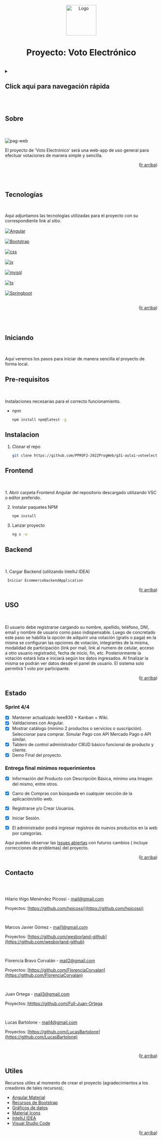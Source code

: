 <a name="inicio"></a>
<br>
<div align="center">
    <img src="z - Proyecto 2021 - Voto/img/logos/logotipo_Mesa de trabajo 1.png" alt="Logo" width="100" height="100">
  </a>

## <h1 align="center">Proyecto: Voto Electrónico</h1>
  <br>

 
  
</div>



<!-- Contenido -->
<details>
<summary><h2>Click aqui para navegación rápida</h2></summary>
  <ol>
    <li>
      <a href="#sobre">Sobre el proyecto</a>
      <ul>
        <li><a href="#tecnologías">Tecnologias utilizadas en el proyecto</a></li>
      </ul>
    </li>
    <li>
      <a href="#iniciando">Iniciando el proyecto</a>
      <ul>
        <li><a href="#pre-requisitos">Pre-requisitos</a></li>
        <li><a href="#instalacion">Instalación</a></li>
      </ul>
    </li>
    <li><a href="#uso">Uso</a></li>
    <li><a href="#estado">Estado actual</a></li>
    <li><a href="#contacto">Contacto</a></li>
    <li><a href="#utiles">Material útil</a></li>
  </ol>
</details>

<br>
<br>

<!-- SOBRE -->
## Sobre
<br>
<br />
<img src="http://imgfz.com/i/WuMNfDm.png" alt="pag-web" border="0">
<br />

El proyecto de 'Voto Electrónico' será una web-app de uso general para efectuar votaciones de manera simple y sencilla.



<p align="right">(<a href="#inicio">Ir arriba</a>)</p>

<br>
<br>

## Tecnologías
<br>

Aqui adjuntamos las tecnologías utilizadas para el proyecto con su correspondiente link al sitio.
 <br>
 <br>
 [![Angular][Angular.io]][Angular-url] 
 <br>
 <br>
 [![Bootstrap][Bootstrap.com]][Bootstrap-url] 
 <br>
 <br>
 [![css][css.com]][css-url] 
 <br>
 <br>
 [![js][js.com]][js-url] 
 <br>
 <br>
 [![mysql][mysql.com]][mysql-url] 
 <br>
 <br>
 [![ts][ts.com]][ts-url] 
 <br>
 <br>
 [![Springboot][Springboot.io]][Springboot-url] 
 <br>
 <br>
<p align="right">(<a href="#inicio">Ir arriba</a>)</p>

<br>
<br>

<!-- INICIANDO EL PROYECTO -->
## Iniciando
<br>

Aqui veremos los pasos para iniciar de manera sencilla el proyecto de forma local.

## Pre-requisitos
<br>
<br>
Instalaciones necesarias para el correcto funcionamiento.

* npm
  ```sh
  npm install npm@latest -g
  ```

## Instalacion 

1. Clonar el repo
   ```sh
   git clone https://github.com/PPROF2-2022ProgWeb/g31-aula1-votoelectronico-g31.git
   ```
   
## Frontend
<br>
<br>
1. Abrir carpeta Frontend Angular del repositorio descargado utilizando VSC o editor preferido.

2. Instalar paquetes NPM
   ```sh
   npm install
   ```
3. Lanzar proyecto
   ```sh
   ng s -o
   ```
   
## Backend
<br>
<br>
1. Cargar Backend (utilizando IntelliJ IDEA)
  
  ```sh
   Iniciar EcommercebackendApplication
   ```

<p align="right">(<a href="#inicio">Ir arriba</a>)</p>



<!-- USOS -->
## USO
<br>
<br>
El usuario debe registrarse cargando su nombre, apellido, teléfono, DNI, email y nombre de usuario como paso indispensable. Luego de concretado este paso se habilita la opción de adquirir una votación (gratis o paga) en la misma se configuran las opciones de votación, integrantes de la misma, modalidad de participación (link por mail, link al numero de celular, acceso a otro usuario registrado), fecha de inicio, fin, etc. Posteriormente la votación estará lista e iniciará según los datos ingresados. Al finalizar la misma se podrán ver datos desde el panel de usuario. 
El sistema solo permitirá 1 voto por participante.


<p align="right">(<a href="#inicio">Ir arriba</a>)</p>



<!-- Estado actual del proyecto -->
## Estado

### Sprint 4/4

- [x] Mantener actualizado Ieee830 + Kanban + Wiki.
- [x] Validaciones con Angular.
- [x] Mostrar catálogo (mínimo 2 productos o servicios o suscripción). Seleccionar para comprar. Simular Pago con API Mercado Pago o API similar.
- [x] Tablero de control  administrador CRUD básico funcional de producto y cliente.
- [x] Demo Final del proyecto.
 
 ### Entrega final minimos requerimientos

- [x] Información del Producto con Descripción Básica, mínimo una Imagen del mismo, entre otros.
- [x] Carro de Compras con búsqueda en cualquier sección de la aplicación/sitio web.
- [x] Registrarse y/o Crear Usuarios.
- [x] Iniciar Sesión.
- [x] El administrador podrá ingresar registros de nuevos productos en la web por categorías.


 
Aqui puedes observar las [Issues abiertas](https://github.com/PPROF2-2022ProgWeb/g31-aula1-votoelectronico-g31/issues) con futuros cambios ( incluye correcciones de problemas) del proyecto.

<p align="right">(<a href="#inicio">Ir arriba</a>)</p>



<!-- Contacto -->
## Contacto

<br>
<br />

Hilario Iñigo Menéndez Picossi - mail@gmail.com

Proyectos: [https://github.com/hpicossi](https://github.com/hpicossi)

<br />

Marcos Javier Gómez - mail1@gmail.com

Proyectos: [https://github.com/wesborland-github](https://github.com/wesborland-github)

<br />

Florencia Bravo Corvalán - mail2@gmail.com

Proyectos: [https://github.com/FlorenciaCorvalan](https://github.com/FlorenciaCorvalan)

<br />

Juan Ortega - mail3@gmail.com

Proyectos: [hhttps://github.com/Full-Juan-Ortega](https://github.com/Full-Juan-Ortega)

<br />

Lucas Bartolone - mail4@gmail.com

Proyectos: [https://github.com/LucasBartolone](https://github.com/LucasBartolone)

<br />

<p align="right">(<a href="#inicio">Ir arriba</a>)</p>



<!-- Links útiles -->
## Utiles

Recursos utiles al momento de crear el proyecto (agradecimientos a los creadores de tales recursos);

* [Angular Material](https://material.angular.io/)
* [Recursos de Bootstrap](https://startbootstrap.com/bootstrap-resources)
* [Gráficos de datos](https://valor-software.com/ng2-charts)
* [Material Icons](https://fonts.google.com/icons?selected=Material+Icons)
* [IntelliJ IDEA](https://www.jetbrains.com/idea/)
* [Visual Studio Code](https://code.visualstudio.com/)


<p align="right">(<a href="#inicio">Ir arriba</a>)</p>



<!-- Imagenes -->

[Angular.io]: https://img.shields.io/badge/Angular-DD0031?style=for-the-badge&logo=angular&logoColor=white
[Angular-url]: https://angular.io/
[Bootstrap.com]: https://img.shields.io/badge/Bootstrap-563D7C?style=for-the-badge&logo=bootstrap&logoColor=white
[Bootstrap-url]: https://getbootstrap.com
[css.com]: https://img.shields.io/badge/CSS-black?style=for-the-badge&logo=CSS3&logoColor=red
[css-url]: https://www.w3schools.com/css/
[js.com]: https://img.shields.io/badge/Javascript-F7DF1E?style=for-the-badge&logo=javascript&logoColor=black
[js-url]: https://www.javascript.com/
[mysql.com]: https://img.shields.io/badge/MySQL-blue?style=for-the-badge&logo=MySQL&logoColor=FFF
[mysql-url]: https://www.mysql.com/
[ts.com]: https://img.shields.io/badge/Typescript-3178C6?style=for-the-badge&logo=typescript&logoColor=white
[ts-url]: https://www.typescriptlang.org/
[Springboot.io]: https://img.shields.io/badge/Springboot-6DB33F?style=for-the-badge&logo=springboot&logoColor=black
[Springboot-url]: https://spring.io/


<!-- FIN -->
